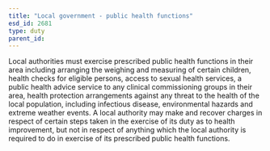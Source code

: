 ```yaml
---
title: "Local government - public health functions"
esd_id: 2681
type: duty
parent_id:  
---
```


Local authorities must exercise prescribed public health functions in their area including arranging the weighing and measuring of certain children, health checks for eligible persons, access to sexual health services, a public health advice service to any clinical commissioning groups in their area, health protection arrangements against any threat to the health of the local population, including infectious disease, environmental hazards and extreme weather events.  A local authority may make and recover charges in respect of certain steps taken in the exercise of its duty as to health improvement, but not in respect of anything which the local authority is required to do in exercise of its prescribed public health functions.

